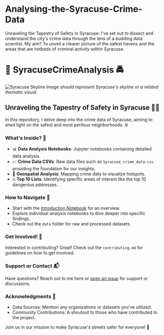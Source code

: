 # Analysing-the-Syracuse-Crime-Data
Unraveling the Tapestry of Safety in Syracuse: I've set out to dissect and understand the city's crime data through the lens of a budding data scientist. My aim? To unveil a clearer picture of the safest havens and the areas that are hotbeds of criminal activity within Syracuse.

# 🚨 SyracuseCrimeAnalysis 🚔

![Syracuse Skyline](https://user-images-url/syracuse-skyline.png) *Image should represent Syracuse's skyline or a related thematic visual.*

## Unraveling the Tapestry of Safety in Syracuse 🕵️‍♂️

In this repository, I delve deep into the crime data of Syracuse, aiming to shed light on the safest and most perilous neighborhoods. 🌐

### What's Inside? 📁

- 📊 **Data Analysis Notebooks**: Jupyter notebooks containing detailed data analysis.
- 📈 **Crime Data CSVs**: Raw data files such as `Syracuse_crime_data.csv` providing the foundation for our insights.
- 📍 **Geospatial Analysis**: Mapping crime data to visualize hotspots.
- 🔝 **Top 10 Lists**: Identifying specific areas of interest like the top 10 dangerous addresses.

### How to Navigate 🧭

- Start with the [Introduction Notebook](https://github.com/skumbham/SyracuseCrimeAnalysis/link-to-notebook) for an overview.
- Explore individual analysis notebooks to dive deeper into specific findings.
- Check out the `data` folder for raw and processed datasets.

### Get Involved! 🤝

Interested in contributing? Great! Check out the `contributing.md` for guidelines on how to get involved.

### Support or Contact 📬

Have questions? Reach out to me here or [open an issue](https://github.com/skumbham/SyracuseCrimeAnalysis/issues) for support or discussions.

### Acknowledgments 👏

- Data Sources: Mention any organizations or datasets you've utilized.
- Community Contributions: A shoutout to those who have contributed to the project.

Join us in our mission to make Syracuse's streets safer for everyone! 🌟
